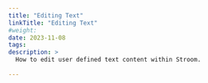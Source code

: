 ```yaml
---
title: "Editing Text"
linkTitle: "Editing Text"
#weight:
date: 2023-11-08
tags: 
description: >
  How to edit user defined text content within Stroom.
  
---
```



